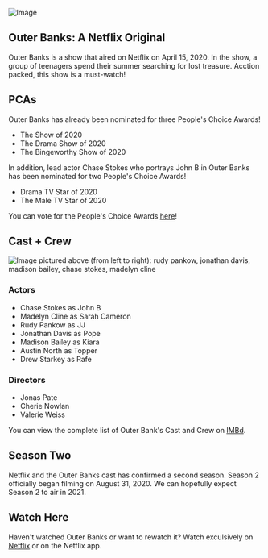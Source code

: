 ![Image](https://www.kolpaper.com/wp-content/uploads/2020/05/Outer-Banks-Desktop-Wallpaper.jpg)

## Outer Banks: A Netflix Original

Outer Banks is a show that aired on Netflix on April 15, 2020. In the show, a group of teenagers spend their summer searching for lost treasure. Acction packed, this show is a must-watch!

## PCAs

Outer Banks has already been nominated for three People's Choice Awards!
- The Show of 2020
- The Drama Show of 2020
- The Bingeworthy Show of 2020

In addition, lead actor Chase Stokes who portrays John B in Outer Banks has been nominated for two People's Choice Awards!
- Drama TV Star of 2020
- The Male TV Star of 2020

You can vote for the People's Choice Awards [here](https://pca.eonline.com)!

## Cast + Crew
![Image](https://lh3.googleusercontent.com/proxy/qslXHa3EQAJ5YvhVQ1M7MJLkyIrhUpDXkQL4DzpamA95L3j0Bd8dx5_EB-eWsLXtxzItC0H3NnWLelqna1zpq3LwnxzXFM2gtXDoqx5d3VOFACxhxextojlE-d71CVjFM6aOKLB-8rnkkVUwITYYGjf7JT2l6pzdDKNydIILj22qRQljEwRPkN5dxKyUiZ4YOopyoaBBeIzzmyCcOEjZ-sJU49CkXeOEC4-9rreRJWzL)
pictured above (from left to right): rudy pankow, jonathan davis, madison bailey, chase stokes, madelyn cline

### Actors
- Chase Stokes as John B
- Madelyn Cline as Sarah Cameron
- Rudy Pankow as JJ
- Jonathan Davis as Pope
- Madison Bailey as Kiara
- Austin North as Topper
- Drew Starkey as Rafe

### Directors
- Jonas Pate
- Cherie Nowlan
- Valerie Weiss

You can view the complete list of Outer Bank's Cast and Crew on [IMBd](https://www.imdb.com/title/tt10293938/fullcredits).

## Season Two
Netflix and the Outer Banks cast has confirmed a second season. Season 2 officially began filming on August 31, 2020. We can hopefully expect Season 2 to air in 2021.

## Watch Here
Haven't watched Outer Banks or want to rewatch it? Watch exculsively on [Netflix](https://www.netflix.com) or on the Netflix app. 
